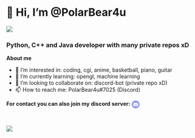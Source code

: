 <h1 align="left">👋 Hi, I’m @PolarBear4u</h1>

<p>
  <img align="left" src="https://komarev.com/ghpvc/?username=PolarBear4u&color=red" />
</p>

<br />

<h3 align="left">Python, C++ and Java developer with many private repos xD</h3>

**About me**
- 👀 I’m interested in: coding, cgi, anime, basketball, piano, guitar
- 🌱 I’m currently learning: opengl, machine learning
- 💞️ I’m looking to collaborate on: discord-bot (private repo xD)
- 📫 How to reach me: PolarBear4u#7025 (Discord)

**For contact you can also join my discord server:**
</a>
  <a href="https://discord.gg/VZr36x8X9N">
  <img align="center" alt="PolarBear4u's Discord Server" width="21px" src="https://raw.githubusercontent.com/PolarBear4u/PolarBear4u/main/assets/discord-round.svg" />
</a>

<br />

<p>
  <img align="left" src="https://github-readme-stats.vercel.app/api?username=PolarBear4u&count_private=true&show_icons=true&bg_color=30,e96443,904e95&title_color=fff&text_color=fff&icon_color=fcec03" />
</p>










